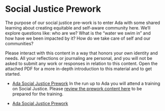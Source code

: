 # Social Justice Prework

The purpose of our social justice pre-work is to enter Ada with some shared learning about creating equitable and self-aware community here. We’ll explore questions like: who are we? What is the “water we swim in” and how have we been impacted by it? How do we take care of self and our communities?

Please interact with this content in a way that honors your own identity and needs. All your reflections or journaling are personal, and you will not be asked to submit any work or responses in relation to this content. Open the attached PDF for a more in-depth introduction to this material and to get started.

* [Ada Social Justice Prework](https://github.com/Ada-Developers-Academy/ada-precourse-v2/raw/accelerate/02-ada-equity-work/C15-Accelerate-Equity-Pre-Work.pdf)
In the run up to Ada you will attend a training on Social Justice.  Please [review the prework content here](https://github.com/Ada-Developers-Academy/ada-precourse-v2/raw/master/02-ada-equity-work/Ada-C15-Social-Justice-Prework.pdf) to be prepared for the training.

* [Ada Social Justice Prework](https://github.com/Ada-Developers-Academy/ada-precourse-v2/raw/master/02-ada-equity-work/Ada-C15-Social-Justice-Prework.pdf)

